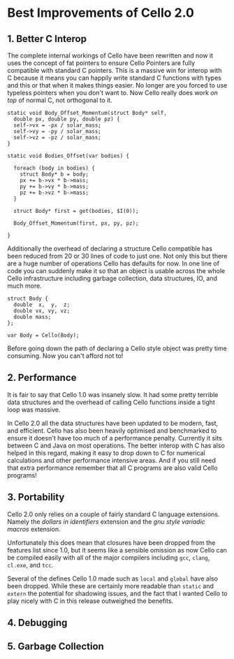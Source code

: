 # Best Improvements of Cello 2.0

## 1. Better C Interop

The complete internal workings of Cello have been rewritten and now it uses the 
concept of fat pointers to ensure Cello Pointers are fully compatible with 
standard C pointers. This is a massive win for interop with C because it means 
you can happily write standard C functions with types and this or that when it 
makes things easier. No longer are you forced to use typeless pointers when you 
don't want to. Now Cello really does work _on top_ of normal C, not orthogonal 
to it.


    static void Body_Offset_Momentum(struct Body* self, 
      double px, double py, double pz) {
      self->vx = -px / solar_mass;
      self->vy = -py / solar_mass;
      self->vz = -pz / solar_mass;
    }
    
    static void Bodies_Offset(var bodies) {
    
      foreach (body in bodies) {
        struct Body* b = body;
        px += b->vx * b->mass;
        py += b->vy * b->mass;
        pz += b->vz * b->mass;
      }
      
      struct Body* first = get(bodies, $I(0));
      
      Body_Offset_Momentum(first, px, py, pz);
      
    }

    
Additionally the overhead of declaring a structure Cello compatible has been 
reduced from 20 or 30 lines of code to just one. Not only this but there are a
huge number of operations Cello has defaults for now. In one line of code you 
can suddenly make it so that an object is usable across the whole Cello 
infrastructure including garbage collection, data structures, IO, and much 
more.


    struct Body {
      double  x,  y,  z;
      double vx, vy, vz;
      double mass;
    };

    var Body = Cello(Body);

    
Before going down the path of declaring a Cello style object was pretty time 
consuming. Now you can't afford not to!


## 2. Performance

It is fair to say that Cello 1.0 was insanely slow. It had some pretty terrible 
data structures and the overhead of calling Cello functions inside a tight loop 
was massive.

In Cello 2.0 all the data structures have been updated to be modern, fast, and 
efficient. Cello has also been heavily optimised and benchmarked to ensure it 
doesn't have too much of a performance penalty. Currently it sits between C and 
Java on most operations. The better interop with C has also helped in this 
regard, making it easy to drop down to C for numerical calculations and other 
performance intensive areas. And if you still need that extra performance 
remember that all C programs are also valid Cello programs!


## 3. Portability

Cello 2.0 only relies on a couple of fairly standard C language extensions. 
Namely the _dollars in identifiers_ extension and the _gnu style variadic 
macros_ extension.

Unfortunately this does mean that closures have been dropped from the features 
list since 1.0, but it seems like a sensible omission as now Cello can be 
compiled easily with all of the major compilers including `gcc`, `clang`, 
`cl.exe`, and `tcc`.

Several of the defines Cello 1.0 made such as `local` and `global` have also 
been dropped. While these are certainly more readable than `static` and 
`extern` the potential for shadowing issues, and the fact that I wanted Cello 
to play nicely with C in this release outweighed the benefits.


## 4. Debugging



## 5. Garbage Collection
